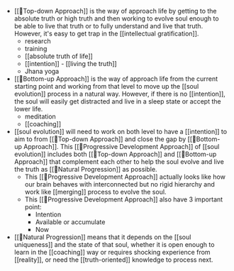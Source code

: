 - [[🌲Top-down Approach]] is the way of approach life by getting to the absolute truth or high truth and then working to evolve soul enough to be able to live that truth or to fully understand and live that truth. However, it's easy to get trap in the [[intellectual gratification]].
    - research
    - training
    - [[absolute truth of life]] 
    - [[intention]] - [[living the truth]]
    - Jhana yoga
- [[🌲Bottom-up Approach]] is the way of approach life from the current starting point and working from that level to move up the [[soul evolution]] process in a natural way. However, if there is no [[intention]], the soul will easily get distracted and live in a sleep state or accept the lower life.
    - meditation
    - [[coaching]]
- [[soul evolution]] will need to work on both level to have a [[intention]] to aim to from [[🌲Top-down Approach]] and close the gap by [[🌲Bottom-up Approach]]. This [[🌱Progressive Development Approach]] of [[soul evolution]] includes both [[🌲Top-down Approach]] and [[🌲Bottom-up Approach]] that complement each other to help the soul evolve and live the truth as [[🌱Natural Progression]] as possible.
    - This [[🌱Progressive Development Approach]] actually looks like how our brain behaves with interconnected but no rigid hierarchy and work like [[merging]] process to evolve the soul.
    - This [[🌱Progressive Development Approach]] also have 3 important point:
        - Intention
        - Available or accumulate
        - Now
- [[🌱Natural Progression]] means that it depends on the [[soul uniqueness]] and the state of that soul, whether it is open enough to learn in the [[coaching]] way or requires shocking experience from [[reality]], or need the [[truth-oriented]] knowledge to process next.
